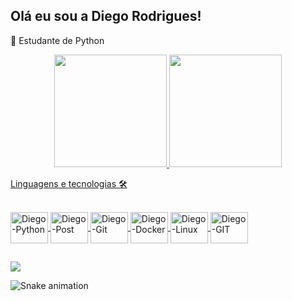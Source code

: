 ## Olá eu sou a Diego Rodrigues!

🐍 Estudante de Python 



<div align="center">
  <a href="https://github.com/dhrodrigues">
  <img height="180em" src="https://github-readme-stats.vercel.app/api?username=dhrodrigues&show_icons=true&theme=dark&include_all_commits=true&count_private=true"/>
  <img height="180em" src="https://github-readme-stats.vercel.app/api/top-langs/?username=dhrodrigues&layout=compact&langs_count=7&theme=dark"/>
</div>

  
  Linguagens e tecnologias 🛠
  
  <div style="display: inline_block"><br/>
  <img align="center" alt="Diego-Python" height="50" width="60" img src="https://cdn.jsdelivr.net/gh/devicons/devicon/icons/python/python-original-wordmark.svg">    
  <img align="center" alt="Diego-Post" height="50" width="60" src="https://cdn.jsdelivr.net/gh/devicons/devicon/icons/postgresql/postgresql-original.svg"> 
  <img align="center" alt="Diego-Git" height="50" width="60" src="https://cdn.jsdelivr.net/gh/devicons/devicon/icons/git/git-plain-wordmark.svg"> 
  <img align="center" alt="Diego-Docker" height="50" width="60" img src="https://cdn.jsdelivr.net/gh/devicons/devicon/icons/docker/docker-plain-wordmark.svg">
  <img align="center" alt="Diego-Linux" height="50" width="60" img src="https://cdn.jsdelivr.net/gh/devicons/devicon/icons/linux/linux-plain.svg">
  <img align="center" alt="Diego-GIT" height="50" width="60" img src="https://cdn.jsdelivr.net/gh/devicons/devicon/icons/github/github-original-wordmark.svg">
  </div>
                         
  
  ##
 
<div> 

 
  <a href="https://www.linkedin.com/in/diego-almeida-rodrigues/" target="_blank"><img src="https://img.shields.io/badge/-LinkedIn-%230077B5?style=for-the-badge&logo=linkedin&logoColor=white" target="_blank"></a> 
 
 ![Snake animation](https://github.com/dhrodrigues/dhrodrigues/blob/output/github-contribution-grid-snake.svg)
 
</div>
